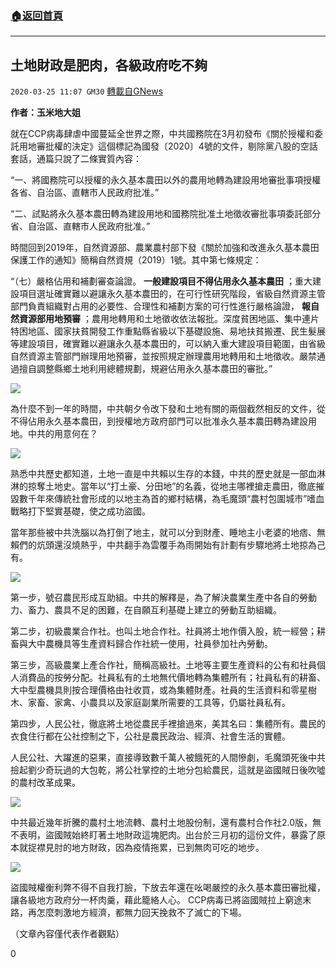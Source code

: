 ###  [:house:返回首頁](https://github.com/ourhimalayas/txt)
---

## 土地財政是肥肉，各級政府吃不夠
`2020-03-25 11:07 GM30` [轉載自GNews](https://gnews.org/zh-hant/152209/)

**作者：玉米地大姐**

就在CCP病毒肆虐中國蔓延全世界之際，中共國務院在3月初發布《關於授權和委託用地審批權的決定》這個標記為國發〔2020〕4號的文件，剔除黨八股的空話套話，通篇只說了二條實質內容：

“一、將國務院可以授權的永久基本農田以外的農用地轉為建設用地審批事項授權各省、自治區、直轄市人民政府批准。”

“二、試點將永久基本農田轉為建設用地和國務院批准土地徵收審批事項委託部分省、自治區、直轄市人民政府批准。”

時間回到2019年，自然資源部、農業農村部下發《關於加強和改進永久基本農田保護工作的通知》簡稱自然資規（2019）1號。其中第七條規定：

“（七）嚴格佔用和補劃審查論證。 **一般建設項目不得佔用永久基本農田** ；重大建設項目選址確實難以避讓永久基本農田的，在可行性研究階段，省級自然資源主管部門負責組織對占用的必要性、合理性和補劃方案的可行性進行嚴格論證， **報自然資源部用地預審** ；農用地轉用和土地徵收依法報批。深度貧困地區、集中連片特困地區、國家扶貧開發工作重點縣省級以下基礎設施、易地扶貧搬遷、民生髮展等建設項目，確實難以避讓永久基本農田的，可以納入重大建設項目範圍，由省級自然資源主管部門辦理用地預審，並按照規定辦理農用地轉用和土地徵收。嚴禁通過擅自調整縣鄉土地利用總體規劃，規避佔用永久基本農田的審批。”

![](https://s3-ap-northeast-1.amazonaws.com/news.guo.offload.media/wp-content/uploads/2020/03/25011152/2-4-34.jpg)

為什麼不到一年的時間，中共朝夕令改下發和土地有關的兩個截然相反的文件，從不得佔用永久基本農田，到授權地方政府部門可以批准永久基本農田轉為建設用地。中共的用意何在？

![](https://s3-ap-northeast-1.amazonaws.com/news.guo.offload.media/wp-content/uploads/2020/03/25011111/3-62.jpg)

熟悉中共歷史都知道，土地一直是中共賴以生存的本錢，中共的歷史就是一部血淋淋的掠奪土地史。當年以“打土豪、分田地”的名義，從地主哪裡搶走農田，徹底摧毀數千年來傳統社會形成的以地主為首的鄉村結構，為毛魔頭“農村包圍城市”嗜血戰略打下堅實基礎，使之成功盜國。

當年那些被中共洗腦以為打倒了地主，就可以分到財產、睡地主小老婆的地痞、無賴們的炕頭還沒燒熱乎，中共翻手為雲覆手為雨開始有計劃有步驟地將土地掠為己有。

![](https://s3-ap-northeast-1.amazonaws.com/news.guo.offload.media/wp-content/uploads/2020/03/25011059/4-1-15.jpg)

第一步，號召農民形成互助組。中共的解釋是，為了解決農業生產中各自的勞動力、畜力、農具不足的困難，在自願互利基礎上建立的勞動互助組織。

第二步，初級農業合作社。也叫土地合作社。社員將土地作價入股，統一經營；耕畜與大中農機具等生產資料歸合作社統一使用，社員參加社內勞動。

第三步，高級農業上產合作社，簡稱高級社。土地等主要生產資料的公有和社員個人消費品的按勞分配。社員私有的土地無代價地轉為集體所有；社員私有的耕畜、大中型農機具則按合理價格由社收買，或為集體財產。社員的生活資料和零星樹木、家畜、家禽、小農具以及家庭副業所需要的工具等，仍屬社員私有。

第四步，人民公社，徹底將土地從農民手裡搶過來，美其名曰：集體所有。農民的衣食住行都在公社控制之下，公社是農民政治、經濟、社會生活的實體。

人民公社、大躍進的惡果，直接導致數千萬人被餓死的人間慘劇，毛魔頭死後中共撿起劉少奇玩過的大包乾，將公社掌控的土地分包給農民，這就是盜國賊日後吹噓的農村改革成果。

![](https://s3-ap-northeast-1.amazonaws.com/news.guo.offload.media/wp-content/uploads/2020/03/25011136/5-2-12.jpg)

中共最近幾年折騰的農村土地流轉、農村土地股份制，還有農村合作社2.0版，無不表明，盜國賊始終盯著土地財政這塊肥肉。出台於三月初的這份文件，暴露了原本就捉襟見肘的地方財政，因為疫情拖累，已到無肉可吃的地步。

![](https://s3-ap-northeast-1.amazonaws.com/news.guo.offload.media/wp-content/uploads/2020/03/25011308/6-34.png)

盜國賊權衡利弊不得不自我打臉，下放去年還在吆喝嚴控的永久基本農田審批權，讓各級地方政府分一杯肉羹，藉此籠絡人心。 CCP病毒已將盜國賊拉上窮途末路，再怎麼刺激地方經濟，都無力回天挽救不了滅亡的下場。

（文章內容僅代表作者觀點）

0

